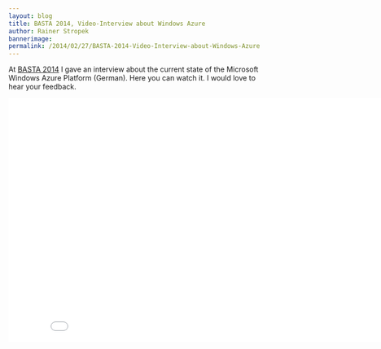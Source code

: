 ```yaml
---
layout: blog
title: BASTA 2014, Video-Interview about Windows Azure
author: Rainer Stropek
bannerimage: 
permalink: /2014/02/27/BASTA-2014-Video-Interview-about-Windows-Azure
---
```


<p xmlns="http://www.w3.org/1999/xhtml">At <a href="http://www.basta.net" target="_blank">BASTA 2014</a> I gave an interview about the current state of the Microsoft Windows Azure Platform (German). Here you can watch it. I would love to hear your feedback.</p><div class="videoWrapper" xmlns="http://www.w3.org/1999/xhtml">
  <iframe width="853" height="480" src="//www.youtube.com/embed/jRgzfBIU5rI?list=UU2X1sDzeThjT5RpUs7jIpzQ" frameborder="0" allowfullscreen="allowfullscreen"></iframe>
</div>